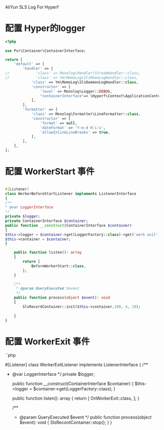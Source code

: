 AliYun SLS Log For Hyperf

# 配置 Hyper的logger 
```php
<?php
 
use Psr\Container\ContainerInterface;

return [
    'default' => [
        'handler' => [
//            'class' => Monolog\Handler\StreamHandler::class,
//            'class' => Ym\MomoLog\SlsMomoLogHandler::class,
            'class' => Ym\MomoLog\SlsDaemonLogHandler::class,
            'constructor' => [
                'level' => Monolog\Logger::DEBUG,
                "containerInterface"=> \Hyperf\Context\ApplicationContext::getContainer(),
            ],
        ],
        'formatter' => [
            'class' => Monolog\Formatter\LineFormatter::class,
            'constructor' => [
                'format' => null,
                'dateFormat' => 'Y-m-d H:i:s',
                'allowInlineLineBreaks' => true,
            ],
        ],
    ],
];

```

# 配置 WorkerStart 事件
```php

#[Listener]
class WorkerBeforeStartListener implements ListenerInterface
{
/**
* @var LoggerInterface
*/
private $logger;
private ContainerInterface $container;
public function __construct(ContainerInterface $container)
{
$this->logger = $container->get(LoggerFactory::class)->get('work exit');
$this->container = $container;
}

    public function listen(): array
    {
        return [
            BeforeWorkerStart::class,
        ];
    }

    /**
     * @param QueryExecuted $event
     */
    public function process(object $event): void
    {
        SlsRecordContainer::init($this->container,100, 4, 10);
        
    }
}

```
 
# 配置 WorkerExit 事件
``php

#[Listener]
class WorkerExitListener implements ListenerInterface
{
/**
* @var LoggerInterface
*/
private $logger;

    public function __construct(ContainerInterface $container)
    {
        $this->logger = $container->get(LoggerFactory::class);
    }

    public function listen(): array
    {
        return [
            OnWorkerExit::class,
        ];
    }

    /**
     * @param QueryExecuted $event
     */
    public function process(object $event): void
    {
        SlsRecordContainer::stop();
    }
}

```